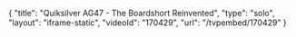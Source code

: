 {
    "title": "Quiksilver AG47 - The Boardshort Reinvented",
    "type": "solo",
    "layout": "iframe-static",
    "videoId": "170429",
    "url": "\/tvpembed\/170429"
}